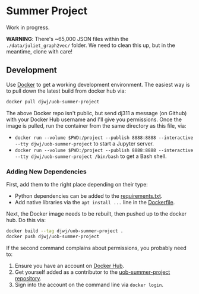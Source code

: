 # Summer Project

Work in progress.

**WARNING**: There's ~65,000 JSON files within the `./data/juliet_graph2vec/` folder. We need to clean this up, but in the meantime, clone with care!

## Development

Use [Docker](https://www.docker.com/) to get a working development environment. The easiest way is to pull down the latest build from docker hub via:

```sh
docker pull djwj/uob-summer-project
```

The above Docker repo isn't public, but send dj311 a message (on Github) with your Docker Hub username and I'll give you permissions. Once the image is pulled,  run the container from the same directory as this file, via:

  - `docker run --volume $PWD:/project --publish 8888:8888 --interactive --tty djwj/uob-summer-project` to start a Jupyter server.
  - `docker run --volume $PWD:/project --publish 8888:8888 --interactive --tty djwj/uob-summer-project /bin/bash` to get a Bash shell.

### Adding New Dependencies
First, add them to the right place depending on their type:

  - Python dependencies can be added to the [requirements.txt](./requirements.txt).
  - Add native libraries via the `apt install ...` line in the [Dockerfile](./Dockerfile).

Next, the Docker image needs to be rebuilt, then pushed up to the docker hub. Do this via:

```sh
docker build --tag djwj/uob-summer-project .
docker push djwj/uob-summer-project
```

If the second command complains about permissions, you probably need to:

  1. Ensure you have an account on [Docker Hub](https://hub.docker.com).
  2. Get yourself added as a contributor to the [uob-summer-project repository](https://docker.io/djwj/uob-summer-project).
  3.  Sign into the account on the command line via `docker login`.

